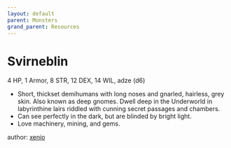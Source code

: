 ```yaml
---
layout: default
parent: Monsters
grand_parent: Resources
---
```


# Svirneblin
4 HP, 1 Armor, 8 STR, 12 DEX, 14 WIL, adze (d6)
-   Short, thickset demihumans with long noses and gnarled, hairless, grey skin. Also known as deep gnomes. Dwell deep in the Underworld in labyrinthine lairs riddled with cunning secret passages and chambers.
-   Can see perfectly in the dark, but are blinded by bright light.
-   Love machinery, mining, and gems.

author: [xenio](https://xenioinabottle.blogspot.com)
